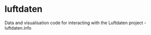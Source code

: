 # luftdaten
Data and visualisation code for interacting with the Luftdaten project - luftdaten.info
